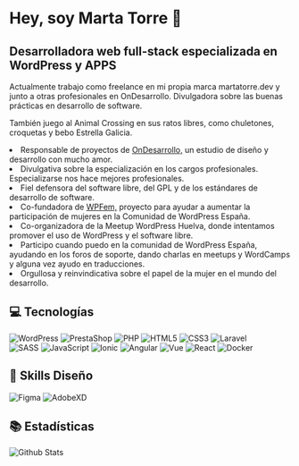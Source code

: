 ### <h1>  Hey, soy Marta Torre 👋 </h1>

<h2> Desarrolladora web full-stack especializada en WordPress y APPS </h2>

Actualmente trabajo como freelance en mi propia marca martatorre.dev y junto a otras profesionales en OnDesarrollo. Divulgadora sobre las buenas prácticas en desarrollo de software. 

También juego al Animal Crossing en sus ratos libres, como chuletones, croquetas y bebo Estrella Galicia.

<li>Responsable de proyectos de <a href="https://ondesarrollo.com" target="_blank">OnDesarrollo,</a> un estudio de diseño y desarrollo con mucho amor.</li>
<li>Divulgativa sobre la especialización en los cargos profesionales. Especializarse nos hace mejores profesionales.</li>
<li>Fiel defensora del software libre, del GPL y de los estándares de desarrollo de software.</li>
<li>Co-fundadora de <a href="https://wpfem.org" target="_blank">WPFem,</a> proyecto para ayudar a aumentar la participación de mujeres en la Comunidad de WordPress España.</li>
<li>Co-organizadora de la Meetup WordPress Huelva, donde intentamos promover el uso de WordPress y el software libre.</li>
<li>Participo cuando puedo en la comunidad de WordPress España, ayudando en los foros de soporte, dando charlas en meetups y WordCamps y alguna vez ayudo en traducciones.</li>
<li>Orgullosa y reinvindicativa sobre el papel de la mujer en el mundo del desarrollo.</li>


## 💻 Tecnologías

![WordPress](https://img.shields.io/badge/-WordPress-21759B?style=plastic&logo=wordpress&logoColor=white)
![PrestaShop](https://img.shields.io/badge/-PrestaShop-DF0067?style=plastic&logo=prestashop&logoColor=white)
![PHP](https://img.shields.io/badge/-PHP-777BB4?style=plastic&logo=php&logoColor=white)
![HTML5](https://img.shields.io/badge/-HTML5-E34F26?style=plastic&logo=html5&logoColor=white)
![CSS3](https://img.shields.io/badge/-CSS3-1572B6?style=plastic&logo=css3&logoColor=white)
![Laravel](https://img.shields.io/badge/-Laravel-FF2D20?style=plastic&logo=laravel&logoColor=white)
</br>
![SASS](https://img.shields.io/badge/-SASS-CC6699?style=plastic&logo=sass&logoColor=white)
![JavaScript](https://img.shields.io/badge/-JavaScript-F7DF1E?style=plastic&logo=JavaScript&logoColor=black)
![Ionic](https://img.shields.io/badge/-Ionic-3880FF?style=plastic&logo=ionic&logoColor=black)
![Angular](https://img.shields.io/badge/-Angular-DD0031?style=plastic&logo=angular)
![Vue](https://img.shields.io/badge/-Vue-4FC08D?style=plastic&logo=vue.js&logoColor=white)
![React](https://img.shields.io/badge/-React-61DAFB?style=plastic&logo=react&logoColor=white)
![Docker](https://img.shields.io/badge/-Docker-2496ED?style=plastic&logo=docker&logoColor=white)

## 🎨 Skills Diseño
![Figma](https://img.shields.io/badge/-Figma-F24E1E?style=plastic&logo=figma&logoColor=white)
![AdobeXD](https://img.shields.io/badge/-Adobe%20XD-FF26BE?style=flat&logo=Adobe%20XD&logoColor=white)

## 📚 Estadísticas
![Github Stats](https://github-readme-stats.vercel.app/api?username=martatorredev&count_private=true&show_icons=true&include_all_commits=true)


<!--
**MartaTorredev/martatorredev** is a ✨ _special_ ✨ repository because its `README.md` (this file) appears on your GitHub profile.

Here are some ideas to get you started:

- 🔭 I’m currently working on ...
- 🌱 I’m currently learning ...
- 👯 I’m looking to collaborate on ...
- 🤔 I’m looking for help with ...
- 💬 Ask me about ...
- 📫 How to reach me: ...
- 😄 Pronouns: ...
- ⚡ Fun fact: ...
-->
